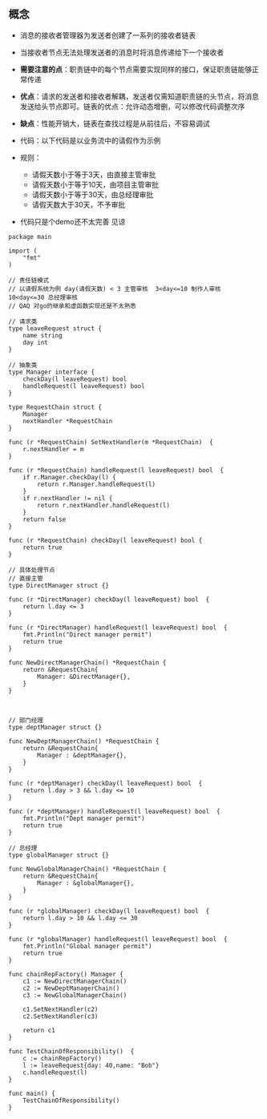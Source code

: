 ## 概念
- 消息的接收者管理器为发送者创建了一系列的接收者链表
- 当接收者节点无法处理发送者的消息时将消息传递给下一个接收者
- **需要注意的点**：职责链中的每个节点需要实现同样的接口，保证职责链能够正常传递
- **优点**：请求的发送者和接收者解耦，发送者仅需知道职责链的头节点，将消息发送给头节点即可。链表的优点：允许动态增删，可以修改代码调整次序
- **缺点**：性能开销大，链表在查找过程是从前往后，不容易调试

- 代码：以下代码是以业务流中的请假作为示例
- 规则：
    - 请假天数小于等于3天，由直接主管审批
    - 请假天数小于等于10天，由项目主管审批
    - 请假天数小于等于30天，由总经理审批
    - 请假天数大于30天，不予审批
- 代码只是个demo还不太完善 见谅

```Golang
package main

import (
	"fmt"
)

// 责任链模式
// 以请假系统为例 day(请假天数) < 3 主管审核  3<day<=10 制作人审核  10<day<=30 总经理审核
// QAQ 对go的继承和虚函数实现还是不太熟悉

// 请求类
type leaveRequest struct {
	name string
	day int
}

// 抽象类
type Manager interface {
	checkDay(l leaveRequest) bool
	handleRequest(l leaveRequest) bool
}

type RequestChain struct {
	Manager
	nextHandler *RequestChain
}

func (r *RequestChain) SetNextHandler(m *RequestChain)  {
	r.nextHandler = m
}

func (r *RequestChain) handleRequest(l leaveRequest) bool  {
	if r.Manager.checkDay(l) {
		return r.Manager.handleRequest(l)
	}
	if r.nextHandler != nil {
		return r.nextHandler.handleRequest(l)
	}
	return false
}

func (r *RequestChain) checkDay(l leaveRequest) bool {
	return true
}

// 具体处理节点
// 直接主管
type DirectManager struct {}

func (r *DirectManager) checkDay(l leaveRequest) bool  {
	return l.day <= 3
}

func (r *DirectManager) handleRequest(l leaveRequest) bool  {
	fmt.Println("Direct manager permit")
	return true
}

func NewDirectManagerChain() *RequestChain {
	return &RequestChain{
		Manager: &DirectManager{},
	}
}



// 部门经理
type deptManager struct {}

func NewDeptManagerChain() *RequestChain {
	return &RequestChain{
		Manager : &deptManager{},
	}
}

func (r *deptManager) checkDay(l leaveRequest) bool  {
	return l.day > 3 && l.day <= 10
}

func (r *deptManager) handleRequest(l leaveRequest) bool  {
	fmt.Println("Dept manager permit")
	return true
}

// 总经理
type globalManager struct {}

func NewGlobalManagerChain() *RequestChain {
	return &RequestChain{
		Manager : &globalManager{},
	}
}

func (r *globalManager) checkDay(l leaveRequest) bool  {
	return l.day > 10 && l.day <= 30
}

func (r *globalManager) handleRequest(l leaveRequest) bool  {
	fmt.Println("Global manager permit")
	return true
}

func chainRepFactory() Manager {
	c1 := NewDirectManagerChain()
	c2 := NewDeptManagerChain()
	c3 := NewGlobalManagerChain()

	c1.SetNextHandler(c2)
	c2.SetNextHandler(c3)

	return c1
}

func TestChainOfResponsibility()  {
	c := chainRepFactory()
	l := leaveRequest{day: 40,name: "Bob"}
	c.handleRequest(l)
}

func main() {
	TestChainOfResponsibility()
}
```